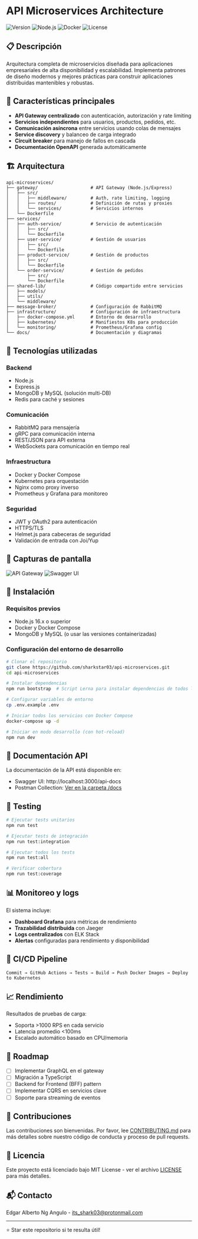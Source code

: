 # API Microservices Architecture

![Version](https://img.shields.io/badge/version-2.0.0-blue)
![Node.js](https://img.shields.io/badge/Node.js-16.x-green)
![Docker](https://img.shields.io/badge/Docker-Compose-blue)
![License](https://img.shields.io/badge/License-MIT-green)

## 📋 Descripción

Arquitectura completa de microservicios diseñada para aplicaciones empresariales de alta disponibilidad y escalabilidad. Implementa patrones de diseño modernos y mejores prácticas para construir aplicaciones distribuidas mantenibles y robustas.

## 🌟 Características principales

- **API Gateway centralizado** con autenticación, autorización y rate limiting
- **Servicios independientes** para usuarios, productos, pedidos, etc.
- **Comunicación asíncrona** entre servicios usando colas de mensajes
- **Service discovery** y balanceo de carga integrado
- **Circuit breaker** para manejo de fallos en cascada
- **Documentación OpenAPI** generada automáticamente

## 🏗️ Arquitectura

```
api-microservices/
├── gateway/                    # API Gateway (Node.js/Express)
│   ├── src/
│   │   ├── middleware/         # Auth, rate limiting, logging
│   │   ├── routes/             # Definición de rutas y proxies
│   │   └── services/           # Servicios internos
│   └── Dockerfile
├── services/
│   ├── auth-service/           # Servicio de autenticación
│   │   ├── src/
│   │   └── Dockerfile
│   ├── user-service/           # Gestión de usuarios
│   │   ├── src/
│   │   └── Dockerfile
│   ├── product-service/        # Gestión de productos
│   │   ├── src/
│   │   └── Dockerfile
│   └── order-service/          # Gestión de pedidos
│       ├── src/
│       └── Dockerfile
├── shared-lib/                 # Código compartido entre servicios
│   ├── models/
│   ├── utils/
│   └── middleware/
├── message-broker/             # Configuración de RabbitMQ
├── infrastructure/             # Configuración de infraestructura
│   ├── docker-compose.yml      # Entorno de desarrollo
│   ├── kubernetes/             # Manifiestos K8s para producción
│   └── monitoring/             # Prometheus/Grafana config
└── docs/                       # Documentación y diagramas
```

## 🚀 Tecnologías utilizadas

### Backend
- Node.js
- Express.js
- MongoDB y MySQL (solución multi-DB)
- Redis para caché y sesiones

### Comunicación
- RabbitMQ para mensajería
- gRPC para comunicación interna
- REST/JSON para API externa
- WebSockets para comunicación en tiempo real

### Infraestructura
- Docker y Docker Compose
- Kubernetes para orquestación
- Nginx como proxy inverso
- Prometheus y Grafana para monitoreo

### Seguridad
- JWT y OAuth2 para autenticación
- HTTPS/TLS
- Helmet.js para cabeceras de seguridad
- Validación de entrada con Joi/Yup

## 📸 Capturas de pantalla

![API Gateway](https://via.placeholder.com/800x400?text=API+Gateway+Dashboard)
![Swagger UI](https://via.placeholder.com/800x400?text=API+Documentation)

## 🔧 Instalación

### Requisitos previos
- Node.js 16.x o superior
- Docker y Docker Compose
- MongoDB y MySQL (o usar las versiones containerizadas)

### Configuración del entorno de desarrollo

```bash
# Clonar el repositorio
git clone https://github.com/sharkstar03/api-microservices.git
cd api-microservices

# Instalar dependencias
npm run bootstrap  # Script Lerna para instalar dependencias de todos los servicios

# Configurar variables de entorno
cp .env.example .env

# Iniciar todos los servicios con Docker Compose
docker-compose up -d

# Iniciar en modo desarrollo (con hot-reload)
npm run dev
```

## 📝 Documentación API

La documentación de la API está disponible en:
- Swagger UI: http://localhost:3000/api-docs
- Postman Collection: [Ver en la carpeta /docs](/docs/postman-collection.json)

## 🧪 Testing

```bash
# Ejecutar tests unitarios
npm run test

# Ejecutar tests de integración
npm run test:integration

# Ejecutar todos los tests
npm run test:all

# Verificar cobertura
npm run test:coverage
```

## 📊 Monitoreo y logs

El sistema incluye:
- **Dashboard Grafana** para métricas de rendimiento
- **Trazabilidad distribuida** con Jaeger
- **Logs centralizados** con ELK Stack
- **Alertas** configuradas para rendimiento y disponibilidad

## 🚢 CI/CD Pipeline

```
Commit → GitHub Actions → Tests → Build → Push Docker Images → Deploy to Kubernetes
```

## 📈 Rendimiento

Resultados de pruebas de carga:
- Soporta >1000 RPS en cada servicio
- Latencia promedio <100ms
- Escalado automático basado en CPU/memoria

## 📝 Roadmap

- [ ] Implementar GraphQL en el gateway
- [ ] Migración a TypeScript
- [ ] Backend for Frontend (BFF) pattern
- [ ] Implementar CQRS en servicios clave
- [ ] Soporte para streaming de eventos

## 🤝 Contribuciones

Las contribuciones son bienvenidas. Por favor, lee [CONTRIBUTING.md](CONTRIBUTING.md) para más detalles sobre nuestro código de conducta y proceso de pull requests.

## 📜 Licencia

Este proyecto está licenciado bajo MIT License - ver el archivo [LICENSE](LICENSE) para más detalles.

## 📬 Contacto

Edgar Alberto Ng Angulo - [its_shark03@protonmail.com](mailto:its_shark03@protonmail.com)

---

⭐ Star este repositorio si te resulta útil!
